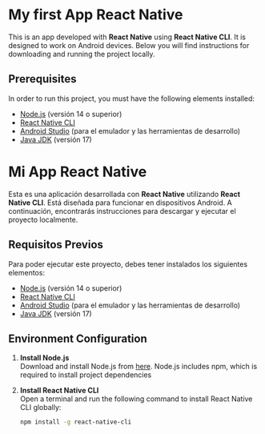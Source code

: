 # My first App React Native

This is an app developed with **React Native** using **React Native CLI**. It is designed to work on Android devices. Below you will find instructions for downloading and running the project locally.

## Prerequisites

In order to run this project, you must have the following elements installed:

- [Node.js](https://nodejs.org/) (versión 14 o superior)
- [React Native CLI](https://reactnative.dev/docs/environment-setup)
- [Android Studio](https://developer.android.com/studio) (para el emulador y las herramientas de desarrollo)
- [Java JDK](https://www.oracle.com/java/technologies/javase/jdk17-archive-downloads.html) (versión 17)

# Mi App React Native

Esta es una aplicación desarrollada con **React Native** utilizando **React Native CLI**. Está diseñada para funcionar en dispositivos Android. A continuación, encontrarás instrucciones para descargar y ejecutar el proyecto localmente.

## Requisitos Previos

Para poder ejecutar este proyecto, debes tener instalados los siguientes elementos:

- [Node.js](https://nodejs.org/) (versión 14 o superior)
- [React Native CLI](https://reactnative.dev/docs/environment-setup)
- [Android Studio](https://developer.android.com/studio) (para el emulador y las herramientas de desarrollo)
- [Java JDK](https://www.oracle.com/java/technologies/javase/jdk17-archive-downloads.html) (versión 17)

## Environment Configuration

1. **Install Node.js**  
   Download and install Node.js from [here](https://nodejs.org/). Node.js includes npm, which is required to install project dependencies

2. **Install React Native CLI**  
   Open a terminal and run the following command to install React Native CLI globally:

   ```sh
   npm install -g react-native-cli
   ```